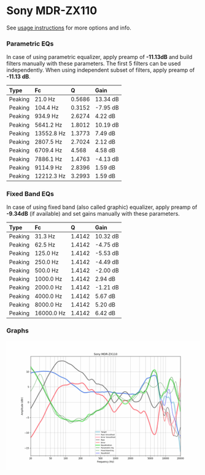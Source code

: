 # Sony MDR-ZX110
See [usage instructions](https://github.com/jaakkopasanen/AutoEq#usage) for more options and info.

### Parametric EQs
In case of using parametric equalizer, apply preamp of **-11.13dB** and build filters manually
with these parameters. The first 5 filters can be used independently.
When using independent subset of filters, apply preamp of **-11.13 dB**.

| Type    | Fc         |      Q | Gain     |
|:--------|:-----------|:-------|:---------|
| Peaking | 21.0 Hz    | 0.5686 | 13.34 dB |
| Peaking | 104.4 Hz   | 0.3152 | -7.95 dB |
| Peaking | 934.9 Hz   | 2.6274 | 4.22 dB  |
| Peaking | 5641.2 Hz  | 1.8012 | 10.19 dB |
| Peaking | 13552.8 Hz | 1.3773 | 7.49 dB  |
| Peaking | 2807.5 Hz  | 2.7024 | 2.12 dB  |
| Peaking | 6709.4 Hz  | 4.568  | 4.58 dB  |
| Peaking | 7886.1 Hz  | 1.4763 | -4.13 dB |
| Peaking | 9114.9 Hz  | 2.8396 | 1.59 dB  |
| Peaking | 12212.3 Hz | 3.2993 | 1.59 dB  |

### Fixed Band EQs
In case of using fixed band (also called graphic) equalizer, apply preamp of **-9.34dB**
(if available) and set gains manually with these parameters.

| Type    | Fc         |      Q | Gain     |
|:--------|:-----------|:-------|:---------|
| Peaking | 31.3 Hz    | 1.4142 | 10.32 dB |
| Peaking | 62.5 Hz    | 1.4142 | -4.75 dB |
| Peaking | 125.0 Hz   | 1.4142 | -5.53 dB |
| Peaking | 250.0 Hz   | 1.4142 | -4.49 dB |
| Peaking | 500.0 Hz   | 1.4142 | -2.00 dB |
| Peaking | 1000.0 Hz  | 1.4142 | 2.94 dB  |
| Peaking | 2000.0 Hz  | 1.4142 | -1.21 dB |
| Peaking | 4000.0 Hz  | 1.4142 | 5.67 dB  |
| Peaking | 8000.0 Hz  | 1.4142 | 5.20 dB  |
| Peaking | 16000.0 Hz | 1.4142 | 6.42 dB  |

### Graphs
![](./Sony%20MDR-ZX110.png)